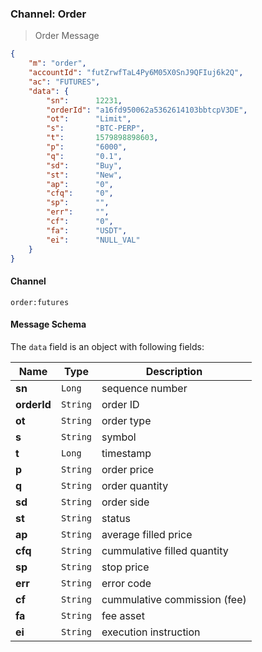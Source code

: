 ### Channel: Order

> Order Message

```json
{
    "m": "order",
    "accountId": "futZrwfTaL4Py6M05X0SnJ9QFIuj6k2Q",
    "ac": "FUTURES",
    "data": {
        "sn":      12231,
        "orderId": "a16fd950062a5362614103bbtcpV3DE",
        "ot":      "Limit",
        "s":       "BTC-PERP",
        "t":       1579898898603,
        "p":       "6000",
        "q":       "0.1",
        "sd":      "Buy",
        "st":      "New",
        "ap":      "0",
        "cfq":     "0",
        "sp":      "",
        "err":     "",
        "cf":      "0",
        "fa":      "USDT",
        "ei":      "NULL_VAL"
    }
}
```


#### Channel

`order:futures` 


#### Message Schema

The `data` field is an object with following fields: 

 Name       | Type      | Description
----------- | --------- | ----------------------------------------
**sn**      | `Long`    | sequence number 
**orderId** | `String`  | order ID
**ot**      | `String`  | order type 
**s**       | `String`  | symbol 
**t**       | `Long`    | timestamp 
**p**       | `String`  | order price 
**q**       | `String`  | order quantity 
**sd**      | `String`  | order side 
**st**      | `String`  | status 
**ap**      | `String`  | average filled price
**cfq**     | `String`  | cummulative filled quantity
**sp**      | `String`  | stop price 
**err**     | `String`  | error code 
**cf**      | `String`  | cummulative commission (fee)
**fa**      | `String`  | fee asset 
**ei**      | `String`  | execution instruction 


